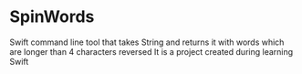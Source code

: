 # SpinWords
Swift command line tool that takes String and returns it with words which are longer than 4 characters reversed
It is a project created during learning Swift
